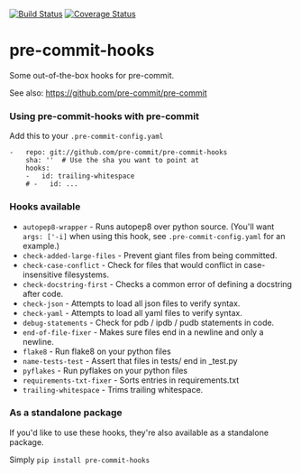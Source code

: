 [![Build Status](https://travis-ci.org/pre-commit/pre-commit-hooks.svg?branch=master)](https://travis-ci.org/pre-commit/pre-commit-hooks)
[![Coverage Status](https://img.shields.io/coveralls/pre-commit/pre-commit-hooks.svg?branch=master)](https://coveralls.io/r/pre-commit/pre-commit-hooks)

pre-commit-hooks
==========

Some out-of-the-box hooks for pre-commit.

See also: https://github.com/pre-commit/pre-commit


### Using pre-commit-hooks with pre-commit

Add this to your `.pre-commit-config.yaml`

    -   repo: git://github.com/pre-commit/pre-commit-hooks
        sha: ''  # Use the sha you want to point at
        hooks:
        -   id: trailing-whitespace
        # -   id: ...


### Hooks available

- `autopep8-wrapper` - Runs autopep8 over python source. (You'll want `args: ['-i]` when using this hook, see `.pre-commit-config.yaml` for an example.)
- `check-added-large-files` - Prevent giant files from being committed.
- `check-case-conflict` - Check for files that would conflict in case-insensitive filesystems.
- `check-docstring-first` - Checks a common error of defining a docstring after code.
- `check-json` - Attempts to load all json files to verify syntax.
- `check-yaml` - Attempts to load all yaml files to verify syntax.
- `debug-statements` - Check for pdb / ipdb / pudb statements in code.
- `end-of-file-fixer` - Makes sure files end in a newline and only a newline.
- `flake8` - Run flake8 on your python files
- `name-tests-test` - Assert that files in tests/ end in _test.py
- `pyflakes` - Run pyflakes on your python files
- `requirements-txt-fixer` - Sorts entries in requirements.txt
- `trailing-whitespace` - Trims trailing whitespace.

### As a standalone package

If you'd like to use these hooks, they're also available as a standalone
package.

Simply `pip install pre-commit-hooks`
